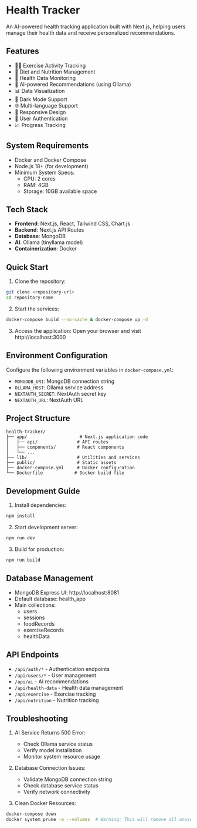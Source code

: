 # Health Tracker

An AI-powered health tracking application built with Next.js, helping users manage their health data and receive personalized recommendations.

## Features

- 🏃‍♂️ Exercise Activity Tracking
- 🍎 Diet and Nutrition Management
- 💪 Health Data Monitoring
- 🤖 AI-powered Recommendations (using Ollama)
- 📊 Data Visualization
- 🌙 Dark Mode Support
- 🌐 Multi-language Support
- 📱 Responsive Design
- 🔐 User Authentication
- 📈 Progress Tracking

## System Requirements

- Docker and Docker Compose
- Node.js 18+ (for development)
- Minimum System Specs:
  - CPU: 2 cores
  - RAM: 4GB
  - Storage: 10GB available space

## Tech Stack

- **Frontend**: Next.js, React, Tailwind CSS, Chart.js
- **Backend**: Next.js API Routes
- **Database**: MongoDB
- **AI**: Ollama (tinyllama model)
- **Containerization**: Docker

## Quick Start

1. Clone the repository:
```bash
git clone <repository-url>
cd repository-name
```

2. Start the services:
```bash
docker-compose build --no-cache & docker-compose up -d
```

3. Access the application:
Open your browser and visit http://localhost:3000

## Environment Configuration

Configure the following environment variables in `docker-compose.yml`:

- `MONGODB_URI`: MongoDB connection string
- `OLLAMA_HOST`: Ollama service address
- `NEXTAUTH_SECRET`: NextAuth secret key
- `NEXTAUTH_URL`: NextAuth URL

## Project Structure

```
health-tracker/
├── app/                    # Next.js application code
│   ├── api/               # API routes
│   ├── components/        # React components
│   └── ...
├── lib/                   # Utilities and services
├── public/                # Static assets
├── docker-compose.yml     # Docker configuration
└── Dockerfile            # Docker build file
```

## Development Guide

1. Install dependencies:
```bash
npm install
```

2. Start development server:
```bash
npm run dev
```

3. Build for production:
```bash
npm run build
```

## Database Management

- MongoDB Express UI: http://localhost:8081
- Default database: health_app
- Main collections:
  - users
  - sessions
  - foodRecords
  - exerciseRecords
  - healthData

## API Endpoints

- `/api/auth/*` - Authentication endpoints
- `/api/users/*` - User management
- `/api/ai` - AI recommendations
- `/api/health-data` - Health data management
- `/api/exercise` - Exercise tracking
- `/api/nutrition` - Nutrition tracking

## Troubleshooting

1. AI Service Returns 500 Error:
   - Check Ollama service status
   - Verify model installation
   - Monitor system resource usage

2. Database Connection Issues:
   - Validate MongoDB connection string
   - Check database service status
   - Verify network connectivity

3. Clean Docker Resources:
```bash
docker-compose down
docker system prune -a --volumes  # Warning: This will remove all unused Docker resources, including AI models
```

